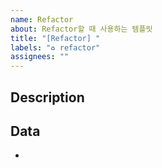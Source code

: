 ```yaml
---
name: Refactor
about: Refactor할 때 사용하는 템플릿
title: "[Refactor] "
labels: "♻️ refactor"
assignees: ""
---
```


## Description

<!-- 이 issue에서 수행할 것들을 간단히 적으면 됩니다. 자세한 내용은 PR에 적어주세요.-->

## Data

-
